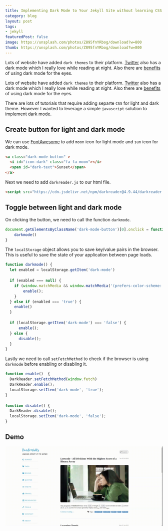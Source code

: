 ```yaml
---
title: Implementing Dark Mode to Your Jekyll Site without learning CSS
category: blog
layout: post
tags:
- jekyll
featuredPost: false
image: https://unsplash.com/photos/Z895fnYRbog/download?w=800
thumb: https://unsplash.com/photos/Z895fnYRbog/download?w=800
---
```



Lots of website have added `dark themes` to their platform. [Twitter](https://twitter.com/) also has a dark mode which I really love while reading at night. Also there are [benefits](https://www.healthline.com/health/is-dark-mode-better-for-your-eyes#benefits-of-dark-mode) of using dark mode for the eyes.<!-- truncate_here -->


Lots of website have added `dark themes` to their platform. [Twitter](https://twitter.com/) also has a dark mode which I really love while reading at night. Also there are [benefits](https://www.healthline.com/health/is-dark-mode-better-for-your-eyes#benefits-of-dark-mode) of using dark mode for the eyes.


There are lots of tutorials that require adding separte `CSS` for light and dark theme. However I wanted to leverage a simple `javascript` solution to implement dark mode.


## Create button for light and dark mode

We can use [FontAwesome](https://fontawesome.com/) to add `moon` icon for light mode and `sun` icon for dark mode.


```html
<a class="dark-mode-button" >
  <i id="icon-dark" class="fa fa-moon"></i>
  <span id="dark-text">Sunset</span>
</a>
```

Next we need to add `darkreader.js` to our html file.

```html
<script src="https://cdn.jsdelivr.net/npm/darkreader@4.9.44/darkreader.js"></script>
```

## Toggle between light and dark mode

On clicking the button, we need to call the function `darkmode`.

```javascript
document.getElementsByClassName('dark-mode-button')[0].onclick = function() {
    darkmode()
}
```

The `localStorage` object allows you to save key/value pairs in the browser. This is useful to save the state of your application between page loads.


```javascript
function darkmode() {
  let enabled = localStorage.getItem('dark-mode')

  if (enabled === null) {
    if (window.matchMedia && window.matchMedia('(prefers-color-scheme: dark)').matches) {
        enable();
    }
  } else if (enabled === 'true') {
    enable()
  }

  if (localStorage.getItem('dark-mode') === 'false') {
      enable();
  } else {
      disable();
  }
}
```

Lastly we need to call `setFetchMethod` to check if the browser is using `darkmode` before enabling or disabling it.

```javascript
function enable()  {
  DarkReader.setFetchMethod(window.fetch)
  DarkReader.enable();
  localStorage.setItem('dark-mode', 'true');
}

function disable() {
  DarkReader.disable();
  localStorage.setItem('dark-mode', 'false');
}
```

## Demo

![](/img/dark_mode.gif "Dark Mode")

